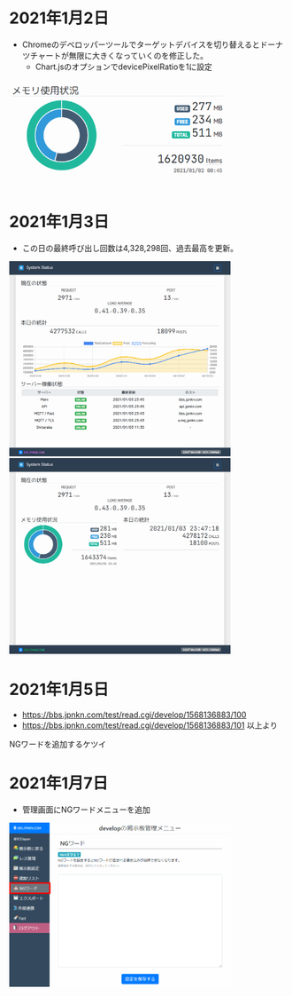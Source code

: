 # 2021年1月2日

- Chromeのデベロッパーツールでターゲットデバイスを切り替えるとドーナツチャートが無限に大きくなっていくのを修正した。
  - Chart.jsのオプションでdevicePixelRatioを1に設定

<img src="https://raw.githubusercontent.com/japankun/bbs.jpnkn.com/master/upload/images/2021-01-02%2000_48_59-status.png" width="400">


# 2021年1月3日

- この日の最終呼び出し回数は4,328,298回、過去最高を更新。
<img src="https://raw.githubusercontent.com/japankun/bbs.jpnkn.com/master/upload/images/2021-01-03-jo.jpnkn.com-01.png" width="400">
<img src="https://raw.githubusercontent.com/japankun/bbs.jpnkn.com/master/upload/images/2021-01-03-jo.jpnkn.com-02.png" width="400">


# 2021年1月5日

- https://bbs.jpnkn.com/test/read.cgi/develop/1568136883/100
- https://bbs.jpnkn.com/test/read.cgi/develop/1568136883/101
以上より

NGワードを追加するケツイ

# 2021年1月7日

- 管理画面にNGワードメニューを追加
<img src="https://github.com/japankun/bbs.jpnkn.com/raw/master/upload/images/2021-01-07-ngword.png" width="400">
